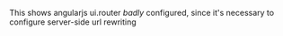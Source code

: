 This shows angularjs ui.router *badly* configured, since it's necessary to configure server-side url rewriting
